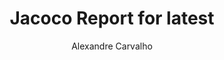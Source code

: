 ---
title: Jacoco Report for latest
author: Alexandre Carvalho
menu_title: latest
category: jacoco_reports
layout: iframe
iframe_url: /docs/latest/site/jacoco/index.html
order: 0
---